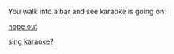 You walk into a bar and see karaoke is going on!

[nope out](../marshmellow.md)

[sing karaoke?](karaoke/karaoke/sing.md)